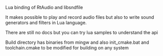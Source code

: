 Lua binding of RtAudio and libsndfile

It makes possible to play and record audio files but also to write sound generators and filters in Lua language.

There are still no docs but you can try lua samples to understand the api

Build directory has binaries from mingw and also init_cmake.bat and toolchain.cmake to be modified for building on any system
